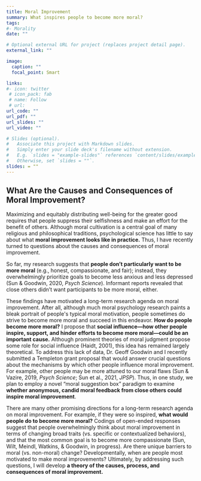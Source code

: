 ```yaml
---
title: Moral Improvement
summary: What inspires people to become more moral?
tags:
#- Morality
date: ""

# Optional external URL for project (replaces project detail page).
external_link: ""

image:
  caption: ""
  focal_point: Smart

links:
#- icon: twitter
 # icon_pack: fab
 # name: Follow
 # url: 
url_code: ""
url_pdf: ""
url_slides: ""
url_video: ""

# Slides (optional).
#   Associate this project with Markdown slides.
#   Simply enter your slide deck's filename without extension.
#   E.g. `slides = "example-slides"` references `content/slides/example-slides.md`.
#   Otherwise, set `slides = ""`.
slides: = ""
---
```


## What Are the Causes and Consequences of Moral Improvement?

Maximizing and equitably distributing well-being for the greater good requires that people suppress their selfishness and make an effort for the benefit of others. Although moral cultivation is a central goal of many religious and philosophical traditions, psychological science has little to say about what **moral improvement looks like in practice.** Thus, I have recently turned to questions about the causes and consequences of moral improvement.

So far, my research suggests that **people don’t particularly want to be more moral** (e.g., honest, compassionate, and fair); instead, they overwhelmingly prioritize goals to become less anxious and less depressed (Sun & Goodwin, 2020, *Psych Science*). Informant reports revealed that close others didn’t want participants to be more moral, either.

These findings have motivated a long-term research agenda on moral improvement. After all, although much moral psychology research paints a bleak portrait of people's typical moral motivation, people sometimes do strive to become more moral and succeed in this endeavor. **How do people become more moral?** I propose that **social influence—how other people inspire, support, and hinder efforts to become more moral—could be an important cause.** Although prominent theories of moral judgment propose some role for social influence (Haidt, 2001), this idea has remained largely theoretical. To address this lack of data, Dr. Geoff Goodwin and I recently submitted a Templeton grant proposal that would answer crucial questions about the mechanisms by which other people influence moral improvement. For example, other people may be more attuned to our moral flaws (Sun & Vazire, 2019, *Psych Science*; Sun et al., 2021, *JPSP*). Thus, in one study, we plan to employ a novel “moral suggestion box” paradigm to examine **whether anonymous, candid moral feedback from close others could inspire moral improvement**.

There are many other promising directions for a long-term research agenda on moral improvement. For example, if they were so inspired, **what would people do to become more moral?** Codings of open-ended responses suggest that people overwhelmingly think about moral improvement in terms of changing broad traits (vs. specific or contextualized behaviors), and that the most common goal is to become more compassionate (Sun, Wilt, Meindl, Watkins, & Goodwin, in progress). Are there unique barriers to moral (vs. non-moral) change? Developmentally, when are people most motivated to make moral improvements? Ultimately, by addressing such questions, I will develop **a theory of the causes, process, and consequences of moral improvement.**